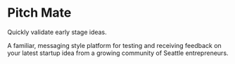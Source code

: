 # Pitch Mate
Quickly validate early stage ideas.

A familiar, messaging style platform for testing and receiving feedback on your latest startup idea from a growing community of Seattle entrepreneurs.
